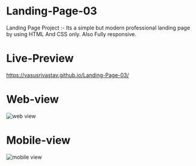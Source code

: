 # Landing-Page-03
Landing Page Project :- Its a simple but modern professional landing page by using HTML And CSS only. Also Fully responsive.
# Live-Preview
https://vasusrivastav.github.io/Landing-Page-03/
# Web-view
![web view](https://github.com/VasuSrivastav/Landing-Page-03/assets/115205203/84593fe7-60d3-4a00-a27d-1f26a1f3843d)

# Mobile-view
![mobile view](https://github.com/VasuSrivastav/Landing-Page-03/assets/115205203/628d6ddd-6709-4012-8ae6-fc63f3c41089)
